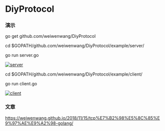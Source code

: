 # DiyProtocol


### 演示

go get github.com/weiwenwang/DiyProtocol

cd $GOPATH/github.com/weiwenwang/DiyProtocol/example/server/

go run server.go

[![server](https://i.loli.net/2018/11/16/5bee907d09557.png)](https://asciinema.org/a/KLuq19K1Fm0rHkZMy1XZsU3mh)



cd $GOPATH/github.com/weiwenwang/DiyProtocol/example/client/

go run client.go

[![client](https://i.loli.net/2018/11/16/5bee907d292ad.png)](https://asciinema.org/a/MFLd5a8t1ULrDnvj1m624DAaS)

### 文章

https://weiwenwang.github.io/2018/11/15/tcp%E7%B2%98%E5%8C%85%E9%97%AE%E9%A2%98-golang/
